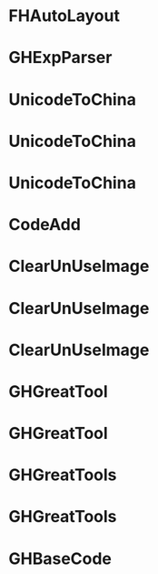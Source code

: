 # FHAutoLayout
# GHExpParser
# UnicodeToChina
# UnicodeToChina
# UnicodeToChina
# CodeAdd
# ClearUnUseImage
# ClearUnUseImage
# ClearUnUseImage
# GHGreatTool
# GHGreatTool
# GHGreatTools
# GHGreatTools
# GHBaseCode
